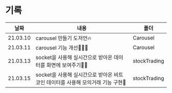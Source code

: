 # 기록

| 날짜     | 내용                                                                            | 폴더         |
| -------- | ------------------------------------------------------------------------------- | ------------ |
| 21.03.10 | carousel 만들기 도저언🔥                                                        | Carousel     |
| 21.03.11 | carousel 기능 개선🤸🏻‍♀️                                                            | Carousel     |
| 21.03.13 | socket을 사용해 실시간으로 받아온 데이터를 화면에 보여주기💃🏻                    | stockTrading |
| 21.03.15 | socket을 사용해 실시간으로 받아온 비트코인 데이터를 사용해 모의거래 기능 구현💸 | stockTrading |
